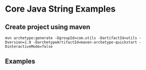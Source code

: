 # Core Java String Examples

## Create project using maven
```
mvn archetype:generate -DgroupId=com.utils -DartifactId=utils -Dversion=1.0 -DarchetypeArtifactId=maven-archetype-quickstart -DinteractiveMode=false
```

## Examples
